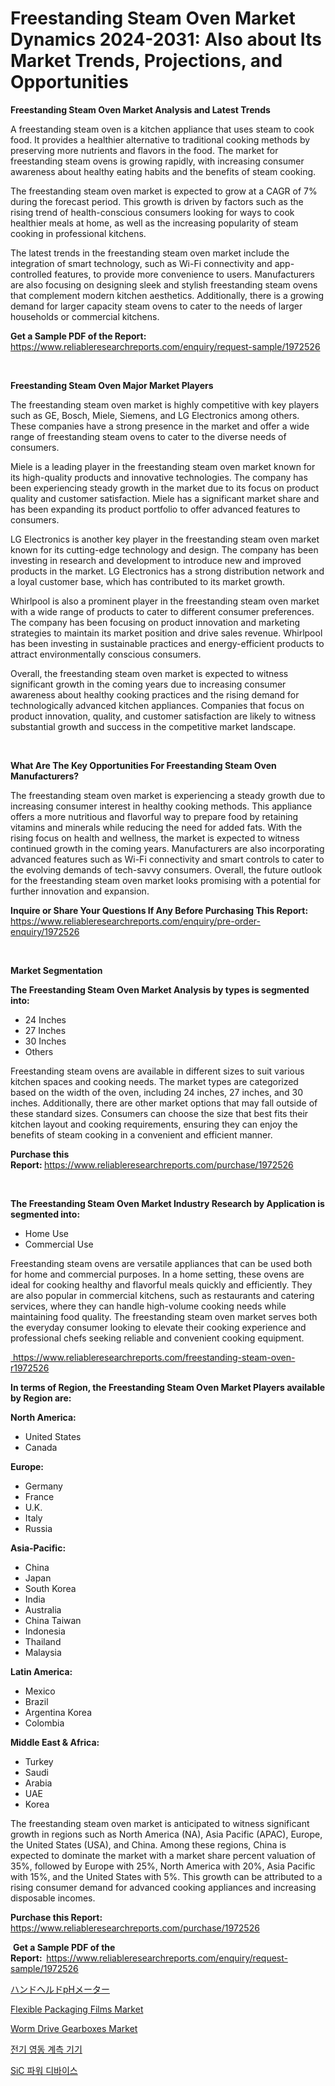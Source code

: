 <p><h1>Freestanding Steam Oven Market Dynamics 2024-2031: Also about Its Market Trends, Projections, and Opportunities</h1></p><p><strong>Freestanding Steam Oven Market Analysis and Latest Trends</strong></p>
<p><p>A freestanding steam oven is a kitchen appliance that uses steam to cook food. It provides a healthier alternative to traditional cooking methods by preserving more nutrients and flavors in the food. The market for freestanding steam ovens is growing rapidly, with increasing consumer awareness about healthy eating habits and the benefits of steam cooking.</p><p>The freestanding steam oven market is expected to grow at a CAGR of 7% during the forecast period. This growth is driven by factors such as the rising trend of health-conscious consumers looking for ways to cook healthier meals at home, as well as the increasing popularity of steam cooking in professional kitchens.</p><p>The latest trends in the freestanding steam oven market include the integration of smart technology, such as Wi-Fi connectivity and app-controlled features, to provide more convenience to users. Manufacturers are also focusing on designing sleek and stylish freestanding steam ovens that complement modern kitchen aesthetics. Additionally, there is a growing demand for larger capacity steam ovens to cater to the needs of larger households or commercial kitchens.</p></p>
<p><strong>Get a Sample PDF of the Report:&nbsp;</strong> <a href="https://www.reliableresearchreports.com/enquiry/request-sample/1972526">https://www.reliableresearchreports.com/enquiry/request-sample/1972526</a></p>
<p>&nbsp;</p>
<p><strong>Freestanding Steam Oven Major Market Players</strong></p>
<p><p>The freestanding steam oven market is highly competitive with key players such as GE, Bosch, Miele, Siemens, and LG Electronics among others. These companies have a strong presence in the market and offer a wide range of freestanding steam ovens to cater to the diverse needs of consumers.</p><p>Miele is a leading player in the freestanding steam oven market known for its high-quality products and innovative technologies. The company has been experiencing steady growth in the market due to its focus on product quality and customer satisfaction. Miele has a significant market share and has been expanding its product portfolio to offer advanced features to consumers.</p><p>LG Electronics is another key player in the freestanding steam oven market known for its cutting-edge technology and design. The company has been investing in research and development to introduce new and improved products in the market. LG Electronics has a strong distribution network and a loyal customer base, which has contributed to its market growth.</p><p>Whirlpool is also a prominent player in the freestanding steam oven market with a wide range of products to cater to different consumer preferences. The company has been focusing on product innovation and marketing strategies to maintain its market position and drive sales revenue. Whirlpool has been investing in sustainable practices and energy-efficient products to attract environmentally conscious consumers.</p><p>Overall, the freestanding steam oven market is expected to witness significant growth in the coming years due to increasing consumer awareness about healthy cooking practices and the rising demand for technologically advanced kitchen appliances. Companies that focus on product innovation, quality, and customer satisfaction are likely to witness substantial growth and success in the competitive market landscape.</p></p>
<p>&nbsp;</p>
<p><strong>What Are The Key Opportunities For Freestanding Steam Oven Manufacturers?</strong></p>
<p><p>The freestanding steam oven market is experiencing a steady growth due to increasing consumer interest in healthy cooking methods. This appliance offers a more nutritious and flavorful way to prepare food by retaining vitamins and minerals while reducing the need for added fats. With the rising focus on health and wellness, the market is expected to witness continued growth in the coming years. Manufacturers are also incorporating advanced features such as Wi-Fi connectivity and smart controls to cater to the evolving demands of tech-savvy consumers. Overall, the future outlook for the freestanding steam oven market looks promising with a potential for further innovation and expansion.</p></p>
<p><strong>Inquire or Share Your Questions If Any Before Purchasing This Report:</strong> <a href="https://www.reliableresearchreports.com/enquiry/pre-order-enquiry/1972526">https://www.reliableresearchreports.com/enquiry/pre-order-enquiry/1972526</a></p>
<p>&nbsp;</p>
<p><strong>Market Segmentation</strong></p>
<p><strong>The Freestanding Steam Oven Market Analysis by types is segmented into:</strong></p>
<p><ul><li>24 Inches</li><li>27 Inches</li><li>30 Inches</li><li>Others</li></ul></p>
<p><p>Freestanding steam ovens are available in different sizes to suit various kitchen spaces and cooking needs. The market types are categorized based on the width of the oven, including 24 inches, 27 inches, and 30 inches. Additionally, there are other market options that may fall outside of these standard sizes. Consumers can choose the size that best fits their kitchen layout and cooking requirements, ensuring they can enjoy the benefits of steam cooking in a convenient and efficient manner.</p></p>
<p><strong>Purchase this Report:&nbsp;</strong><a href="https://www.reliableresearchreports.com/purchase/1972526">https://www.reliableresearchreports.com/purchase/1972526</a></p>
<p>&nbsp;</p>
<p><strong>The Freestanding Steam Oven Market Industry Research by Application is segmented into:</strong></p>
<p><ul><li>Home Use</li><li>Commercial Use</li></ul></p>
<p><p>Freestanding steam ovens are versatile appliances that can be used both for home and commercial purposes. In a home setting, these ovens are ideal for cooking healthy and flavorful meals quickly and efficiently. They are also popular in commercial kitchens, such as restaurants and catering services, where they can handle high-volume cooking needs while maintaining food quality. The freestanding steam oven market serves both the everyday consumer looking to elevate their cooking experience and professional chefs seeking reliable and convenient cooking equipment.</p></p>
<p><a href="https://www.reliableresearchreports.com/freestanding-steam-oven-r1972526">&nbsp;https://www.reliableresearchreports.com/freestanding-steam-oven-r1972526</a></p>
<p><strong>In terms of Region, the Freestanding Steam Oven Market Players available by Region are:</strong></p>
<p>
    <p> <strong> North America: </strong>
        <ul>
            <li>United States</li>
            <li>Canada</li>
        </ul>
        </p> 
    <p> <strong> Europe: </strong>
        <ul>
            <li>Germany</li>
            <li>France</li>
            <li>U.K.</li>
            <li>Italy</li>
            <li>Russia</li>
        </ul>
        </p> 
    <p> <strong> Asia-Pacific: </strong>
        <ul>
            <li>China</li>
            <li>Japan</li>
            <li>South Korea</li>
            <li>India</li>
            <li>Australia</li>
            <li>China Taiwan</li>
            <li>Indonesia</li>
            <li>Thailand</li>
            <li>Malaysia</li>
        </ul>
        </p> 
    <p> <strong> Latin America: </strong>
        <ul>
            <li>Mexico</li>
            <li>Brazil</li>
            <li>Argentina Korea</li>
            <li>Colombia</li>
        </ul>
        </p> 
    <p> <strong> Middle East & Africa: </strong>
        <ul>
            <li>Turkey</li>
            <li>Saudi</li>
            <li>Arabia</li>
            <li>UAE</li>
            <li>Korea</li>
        </ul>
    </p>
    </p>
<p><p>The freestanding steam oven market is anticipated to witness significant growth in regions such as North America (NA), Asia Pacific (APAC), Europe, the United States (USA), and China. Among these regions, China is expected to dominate the market with a market share percent valuation of 35%, followed by Europe with 25%, North America with 20%, Asia Pacific with 15%, and the United States with 5%. This growth can be attributed to a rising consumer demand for advanced cooking appliances and increasing disposable incomes.</p></p>
<p><strong>Purchase this Report: </strong><a href="https://www.reliableresearchreports.com/purchase/1972526">https://www.reliableresearchreports.com/purchase/1972526</a></p>
<p>&nbsp;<strong>Get a Sample PDF of the Report:&nbsp;&nbsp;</strong><a href="https://www.reliableresearchreports.com/enquiry/request-sample/1972526">https://www.reliableresearchreports.com/enquiry/request-sample/1972526</a></p>
<p><strong></strong></p>
<p><p><a href="https://github.com/vtbvgl20191192/Market-Research-Report-List-1/blob/main/269856133767.md">ハンドヘルドpHメーター</a></p><p><a href="https://issuu.com/reportprime-2/docs/flexible-packaging-films-market-size-2030.pptx">Flexible Packaging Films Market</a></p><p><a href="https://github.com/Airanohannonzb68e5pb53oc1/Market-Research-Report-List-2/blob/main/worm-drive-gearboxes-market.md">Worm Drive Gearboxes Market</a></p><p><a href="https://medium.com/@porterhntz2023/%EC%A0%84%EA%B8%B0%EC%98%81%EB%8F%99-%EA%B3%84%EC%B8%A1%EA%B8%B0-%EC%8B%9C%EC%9E%A5-%EA%B7%9C%EB%AA%A8-cagr-%ED%8A%B8%EB%A0%8C%EB%93%9C-2024-2030-132db362a336">전기 영동 계측 기기</a></p><p><a href="https://medium.com/@ukaszduda1/sic-%ED%8C%8C%EC%9B%8C-%EB%94%94%EB%B0%94%EC%9D%B4%EC%8A%A4-%EC%8B%9C%EC%9E%A5-%EA%B7%9C%EB%AA%A8-%EC%8B%9C%EC%9E%A5-%EC%A0%84%EB%A7%9D-%EB%B0%8F-%EC%8B%9C%EC%9E%A5-%EC%98%88%EC%B8%A1-2024%EB%85%84%EB%B6%80%ED%84%B0-2031%EB%85%84%EA%B9%8C%EC%A7%80-e44d0966c8d3">SiC 파워 디바이스</a></p></p>